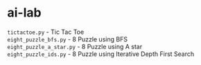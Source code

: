 # ai-lab

`tictactoe.py` - Tic Tac Toe<br>
`eight_puzzle_bfs.py` - 8 Puzzle using BFS<br>
`eight_puzzle_a_star.py` - 8 Puzzle using A star<br>
`eight_puzzle_ids.py` - 8 Puzzle using Iterative Depth First Search<br>